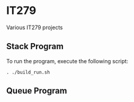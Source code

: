 # IT279
Various IT279 projects

## Stack Program
To run the program, execute the following script:

`. ./build_run.sh`

## Queue Program
